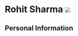 # Rohit Sharma                                            ![](rohit-sharma.webp)

## Personal Information
